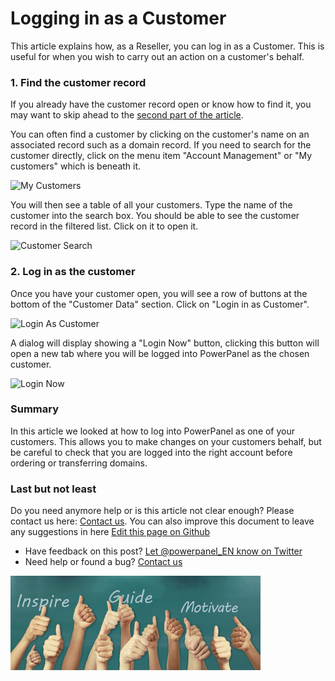 # Logging in as a Customer
This article explains how, as a Reseller, you can log in as a Customer. This is useful for when you wish to carry out an action on a customer's behalf.

### 1. Find the customer record

If you already have the customer record open or know how to find it, you may want to skip ahead to the [second part of the article](#login).

You can often find a customer by clicking on the customer's name on an associated record such as a domain record. If you need to search for the customer directly, click on the menu item "Account Management" or "My customers" which is beneath it.

![My Customers](/supportpages/images/my_customers.png)

You will then see a table of all your customers. Type the name of the customer into the search box. You should be able to see the customer record in the filtered list. Click on it to open it.

![Customer Search](/supportpages/images/customer_search.png)

### <span id="login">2. Log in as the customer</span>

Once you have your customer open, you will see a row of buttons at the bottom of the "Customer Data" section. Click on "Login in as Customer".

![Login As Customer](/supportpages/images/login_as_customer.png)

A dialog will display showing a "Login Now" button, clicking this button will open a new tab where you will be logged into PowerPanel as the chosen customer.

![Login Now](/supportpages/images/login_now.png)

### Summary

In this article we looked at how to log into PowerPanel as one of your customers. This allows you to make changes on your customers behalf, but be careful to check that you are logged into the right account before ordering or transferring domains.

### Last but not least
Do you need anymore help or is this article not clear enough? Please contact us here: [Contact us](/contact). You can also improve this document to leave any suggestions in here [Edit this page on Github](template.md#1)

- Have feedback on this post? [Let @powerpanel_EN know on Twitter](https://twitter.com/intent/tweet?text=@powerpanel_en)
- Need help or found a bug? [Contact us](/contact)    

![Get support](/template/images/template_image_6.jpg)
